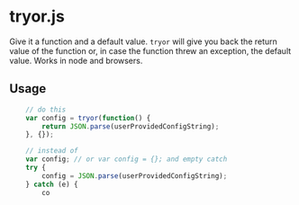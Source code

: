 # tryor.js
Give it a function and a default value. `tryor` will give you back the return value of
the function or, in case the function threw an exception, the default value.
Works in node and browsers.



## Usage
```javascript
    // do this
    var config = tryor(function() {
        return JSON.parse(userProvidedConfigString);
    }, {});

    // instead of
    var config; // or var config = {}; and empty catch
    try {
        config = JSON.parse(userProvidedConfigString);
    } catch (e) {
        co